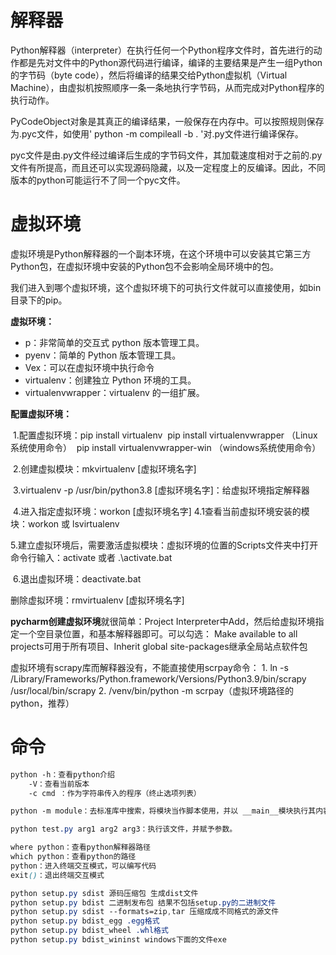 # 解释器

Python解释器（interpreter）在执行任何一个Python程序文件时，首先进行的动作都是先对文件中的Python源代码进行编译，编译的主要结果是产生一组Python的字节码（byte code），然后将编译的结果交给Python虚拟机（Virtual Machine），由虚拟机按照顺序一条一条地执行字节码，从而完成对Python程序的执行动作。

PyCodeObject对象是其真正的编译结果，一般保存在内存中。可以按照规则保存为.pyc文件，如使用' python -m compileall -b . '对.py文件进行编译保存。

pyc文件是由.py文件经过编译后生成的字节码文件，其加载速度相对于之前的.py文件有所提高，而且还可以实现源码隐藏，以及一定程度上的反编译。因此，不同版本的python可能运行不了同一个pyc文件。

# 虚拟环境

虚拟环境是Python解释器的一个副本环境，在这个环境中可以安装其它第三方Python包，在虚拟环境中安装的Python包不会影响全局环境中的包。

我们进入到哪个虚拟环境，这个虚拟环境下的可执行文件就可以直接使用，如bin目录下的pip。

**虚拟环境：**

- p：非常简单的交互式 python 版本管理工具。
- pyenv：简单的 Python 版本管理工具。
- Vex：可以在虚拟环境中执行命令
- virtualenv：创建独立 Python 环境的工具。
- virtualenvwrapper：virtualenv 的一组扩展。

**配置虚拟环境：**

​    1.配置虚拟环境：pip install virtualenv
​                    pip install virtualenvwrapper       （Linux系统使用命令）
​                    pip install virtualenvwrapper-win   （windows系统使用命令）

​    2.创建虚拟模块：mkvirtualenv [虚拟环境名字]

​    3.virtualenv -p /usr/bin/python3.8 [虚拟环境名字]：给虚拟环境指定解释器

​    4.进入指定虚拟环境：workon [虚拟环境名字]
​      4.1查看当前虚拟环境安装的模块：workon 或 lsvirtualenv

​    5.建立虚拟环境后，需要激活虚拟模块：虚拟环境的位置的Scripts文件夹中打开命令行输入：activate 或者 .\activate.bat

​    6.退出虚拟环境：deactivate.bat

删除虚拟环境：rmvirtualenv [虚拟环境名字]

**pycharm创建虚拟环境**就很简单：Project Interpreter中Add，然后给虚拟环境指定一个空目录位置，和基本解释器即可。可以勾选： Make available to all projects可用于所有项目、Inherit global site-packages继承全局站点软件包

虚拟环境有scrapy库而解释器没有，不能直接使用scrpay命令：
       1.  ln -s /Library/Frameworks/Python.framework/Versions/Python3.9/bin/scrapy /usr/local/bin/scrapy
       2.  /venv/bin/python -m scrpay（虚拟环境路径的python，推荐）

# 命令


```css
python -h：查看python介绍
    -V：查看当前版本
    -c cmd ：作为字符串传入的程序（终止选项列表）

python -m module：去标准库中搜索，将模块当作脚本使用，并以 __main__模块执行其内容。

python test.py arg1 arg2 arg3：执行该文件，并赋予参数。

where python：查看python解释器路径
which python：查看python的路径
python：进入终端交互模式，可以编写代码
exit()：退出终端交互模式

python setup.py sdist 源码压缩包 生成dist文件
python setup.py bdist 二进制发布包 结果不包括setup.py的二进制文件
python setup.py sdist --formats=zip,tar 压缩成成不同格式的源文件
python setup.py bdist_egg .egg格式
python setup.py bdist_wheel .whl格式
python setup.py bdist_wininst windows下面的文件exe
```